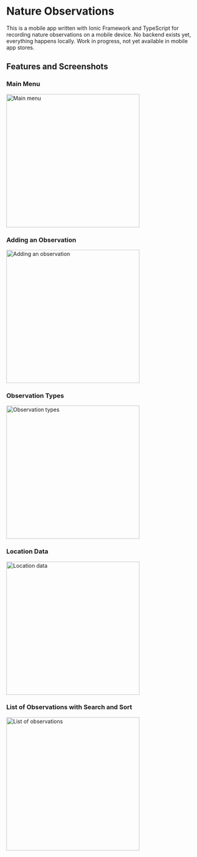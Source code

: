 # Nature Observations

This is a mobile app written with Ionic Framework and TypeScript
for recording nature observations on a mobile device. No backend
exists yet, everything happens locally. Work in progress, not yet 
available in mobile app stores.

## Features and Screenshots

### Main Menu

<img src="http://i68.tinypic.com/15xafqu.png" width="350" alt="Main menu" />

### Adding an Observation

<img src="http://i67.tinypic.com/34g33nl.png" width="350" alt="Adding an observation" />

### Observation Types

<img src="http://i63.tinypic.com/5f5dec.png" width="350" alt="Observation types" />

### Location Data

<img src="http://i64.tinypic.com/14319cg.png" width="350" alt="Location data" />

### List of Observations with Search and Sort

<img src="http://i64.tinypic.com/2afhgkm.png" width="350" alt="List of observations" />
